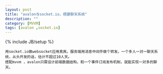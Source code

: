 ```yaml
---
layout: post
title: "avalon与socket.io，搭建聊天系统"
description: ""
category: [MVVM] 
tags: [avalon ,socket.io]
---
```

{% include JB/setup %}

    用socket.io做websocket应用真爽。服务端用消息中间件做个转发。一个多人一对一聊天系统，从头开发的话，估计不超过10人天。
    搭配mvvm ，avalon只需设计前端数据结构，和一个事件订阅发布机制，就能实现一对多的聊天。


